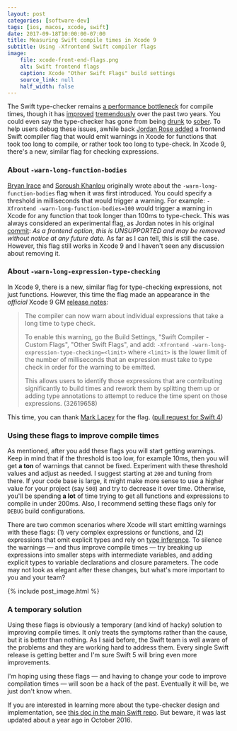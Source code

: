```yaml
---
layout: post
categories: [software-dev]
tags: [ios, macos, xcode, swift]
date: 2017-09-18T10:00:00-07:00
title: Measuring Swift compile times in Xcode 9
subtitle: Using -Xfrontend Swift compiler flags
image:
    file: xcode-front-end-flags.png
    alt: Swift frontend flags
    caption: Xcode "Other Swift Flags" build settings
    source_link: null
    half_width: false
---
```


The Swift type-checker remains [a performance bottleneck](https://www.cocoawithlove.com/blog/2016/07/12/type-checker-issues.html) for compile times, though it has [improved](https://github.com/apple/swift/search?utf8=✓&q=type+checker+improve&type=Commits) [tremendously](https://github.com/apple/swift/search?utf8=✓&q=type+checker+performance&type=Commits) over the past two years. You could even say the type-checker has gone from being [drunk](https://spin.atomicobject.com/2016/04/26/swift-long-compile-time/) to [sober](https://github.com/apple/swift/commit/2cdd7d64e1e2add7bcfd5452d36e7f5fc6c86a03). To help users debug these issues, awhile back [Jordan Rose added](https://github.com/apple/swift/commit/18c75928639acf0ccf0e1fb6729eea75bc09cbd5) a frontend Swift compiler flag that would emit warnings in Xcode for functions that took too long to compile, or rather took too long to type-check. In Xcode 9, there's a new, similar flag for checking expressions.

<!--excerpt-->

### About `-warn-long-function-bodies`

[Bryan Irace](http://irace.me/swift-profiling) and [Soroush Khanlou](http://khanlou.com/2016/12/guarding-against-long-compiles/) originally wrote about the `-warn-long-function-bodies` flag when it was first introduced. You could specify a threshold in milliseconds that would trigger a warning. For example: `-Xfrontend -warn-long-function-bodies=100` would trigger a warning in Xcode for any function that took longer than 100ms to type-check. This was always considered an experimental flag, as Jordan notes in his original [commit](https://github.com/apple/swift/commit/18c75928639acf0ccf0e1fb6729eea75bc09cbd5): *As a frontend option, this is UNSUPPORTED and may be removed without notice at any future date.* As far as I can tell, this is still the case. However, this flag still works in Xcode 9 and I haven't seen any discussion about removing it.

### About `-warn-long-expression-type-checking`

In Xcode 9, there is a new, similar flag for type-checking expressions, not just functions. However, this time the flag made an appearance in the *official* Xcode 9 GM [release notes](https://download.developer.apple.com/Developer_Tools/Xcode_9_GM_seed_build_9A235/Xcode_9_GM_seed_Release_Notes.pdf):

> The compiler can now warn about individual expressions that take a long time to type check.
>
> To enable this warning, go the Build Settings, "Swift Compiler - Custom Flags", "Other Swift Flags", and add:
`-Xfrontend -warn-long-expression-type-checking=<limit>` where `<limit>` is the lower limit of the number of milliseconds that an expression must take to type check in order for the warning to be emitted.
>
> This allows users to identify those expressions that are contributing significantly to build times and rework them by splitting them up or adding type annotations to attempt to reduce the time spent on those expressions. (32619658)

This time, you can thank [Mark Lacey](https://github.com/apple/swift/pull/10214) for the flag. ([pull request for Swift 4](https://github.com/apple/swift/pull/10215))

### Using these flags to improve compile times

As mentioned, after you add these flags you will start getting warnings. Keep in mind that if the threshold is too low, for example 10ms, then you will get **a ton** of warnings that cannot be fixed. Experiment with these threshold values and adjust as needed. I suggest starting at `200` and tuning from there. If your code base is large, it might make more sense to use a higher value for your project (say `500`) and try to decrease it over time. Otherwise, you'll be spending **a lot** of time trying to get all functions and expressions to compile in under 200ms. Also, I recommend setting these flags only for `DEBUG` build configurations.

There are two common scenarios where Xcode will start emitting warnings with these flags: (1) very complex expressions or functions, and (2) expressions that omit explicit types and rely on [type inference](https://developer.apple.com/library/content/documentation/Swift/Conceptual/Swift_Programming_Language/Types.html). To silence the warnings &mdash; and thus improve compile times &mdash; try breaking up expressions into smaller steps with intermediate variables, and adding explicit types to variable declarations and closure parameters. The code may not look as elegant after these changes, but what's more important to you and your team?

{% include post_image.html %}

### A temporary solution

Using these flags is obviously a temporary (and kind of hacky) solution to improving compile times. It only treats the symptoms rather than the cause, but it is better than nothing. As I said before, the Swift team is well aware of the problems and they are working hard to address them. Every single Swift release is getting better and I'm sure Swift 5 will bring even more improvements.

I'm hoping using these flags &mdash; and having to change your code to improve compilation times &mdash; will soon be a hack of the past. Eventually it will be, we just don't know when.

If you are interested in learning more about the type-checker design and implementation, see [this doc in the main Swift repo](https://github.com/apple/swift/blob/master/docs/TypeChecker.rst). But beware, it was last updated about a year ago in October 2016.
